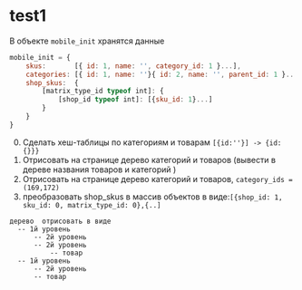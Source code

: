 # test1

В объекте ```mobile_init``` хранятся данные
```javascript
mobile_init = {
    skus:       [{ id: 1, name: '', category_id: 1 }...],                       // товары
    categories: [{ id: 1, name: ''}{ id: 2, name: '', parent_id: 1 }...],       // категории
    shop_skus:  {                                                               // матрица
        [matrix_type_id typeof int]: {
            [shop_id typeof int]: [{sku_id: 1}...]
        }
    }
}
```

0. Сделать хеш-таблицы по категориям и товарам ```[{id:''}] -> {id:{}}}```
1. Отрисовать на странице дерево категорий и товаров (вывести в дереве названия товаров и категорий )
2. Отрисовать на странице дерево категорий и товаров, ```category_ids = (169,172)```
3. преобразовать shop_skus в массив объектов в виде:```[{shop_id: 1, sku_id: 0, matrix_type_id: 0},{..]```
```
дерево  отрисовать в виде
  -- 1й уровень
      -- 2й уровень 
      -- 2й уровень
          -- товар
  -- 1й уровень
      -- 2й уровень
      -- товар
```
